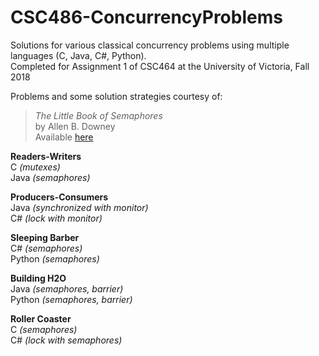 # CSC486-ConcurrencyProblems
Solutions for various classical concurrency problems using multiple languages (C, Java, C#, Python).\
Completed for Assignment 1 of CSC464 at the University of Victoria, Fall 2018

Problems and some solution strategies courtesy of:
> *The Little Book of Semaphores*\
> by Allen B. Downey\
> Available [here](http://greenteapress.com/semaphores/LittleBookOfSemaphores.pdf)

**Readers-Writers**\
C *(mutexes)*\
Java *(semaphores)*

**Producers-Consumers**\
Java *(synchronized with monitor)*\
C# *(lock with monitor)*

**Sleeping Barber**\
C# *(semaphores)*\
Python *(semaphores)*

**Building H2O**\
Java *(semaphores, barrier)*\
Python *(semaphores, barrier)*

**Roller Coaster**\
C *(semaphores)*\
C# *(lock with semaphores)*
